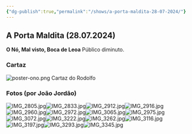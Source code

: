 ```yaml
---
{"dg-publish":true,"permalink":"/shows/a-porta-maldita-28-07-2024/"}
---
```


## A Porta Maldita (28.07.2024)
**O Nó, Mal visto, Boca de Leoa** 
Público diminuto.

### Cartaz
![poster-ono.png](/img/user/img/poster-ono.png)
Cartaz do Rodolfo

### Fotos (por João Jordão)
![IMG_2805.jpg](/img/user/img/IMG_2805.jpg)![IMG_2833.jpg](/img/user/img/IMG_2833.jpg)![IMG_2912.jpg](/img/user/img/IMG_2912.jpg)![IMG_2916.jpg](/img/user/img/IMG_2916.jpg)![IMG_2960.jpg](/img/user/img/IMG_2960.jpg)![IMG_2972.jpg](/img/user/img/IMG_2972.jpg)![IMG_3065.jpg](/img/user/img/IMG_3065.jpg)![IMG_2975.jpg](/img/user/img/IMG_2975.jpg)![IMG_3072.jpg](/img/user/img/IMG_3072.jpg)![IMG_3222.jpg](/img/user/img/IMG_3222.jpg)![IMG_3262.jpg](/img/user/img/IMG_3262.jpg)![IMG_3116.jpg](/img/user/img/IMG_3116.jpg)![IMG_3197.jpg](/img/user/img/IMG_3197.jpg)![IMG_3293.jpg](/img/user/img/IMG_3293.jpg)![IMG_3345.jpg](/img/user/img/IMG_3345.jpg)